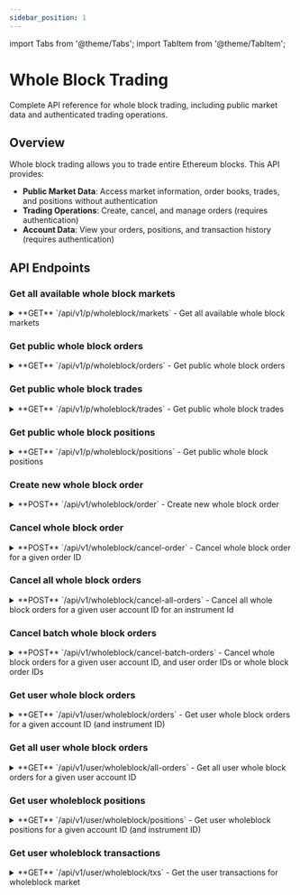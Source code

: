 ```yaml
---
sidebar_position: 1
---
```


import Tabs from '@theme/Tabs';
import TabItem from '@theme/TabItem';

# Whole Block Trading

Complete API reference for whole block trading, including public market data and authenticated trading operations.

## Overview

Whole block trading allows you to trade entire Ethereum blocks. This API provides:

- **Public Market Data**: Access market information, order books, trades, and positions without authentication
- **Trading Operations**: Create, cancel, and manage orders (requires authentication)
- **Account Data**: View your orders, positions, and transaction history (requires authentication)

## API Endpoints

### Get all available whole block markets

<details className="api-endpoint">
<summary className="api-endpoint-header">
  <span className="api-method-get">**GET**</span> `/api/v1/p/wholeblock/markets` - Get all available whole block markets
</summary>

**Description:**
Get a list of all available whole block markets with their current status and details.

<Tabs>
<TabItem value="http" label="HTTP" default>

```bash
curl -X GET /api/v1/p/wholeblock/markets
```

</TabItem>
<TabItem value="python" label="Python">

```python
import requests

url = "https://mainnet.app.ethgas.com/api/v1/p/wholeblock/markets"

response = requests.get(url)

print(response.text)
```

</TabItem>
</Tabs>

**Example Response:**

```json
{
    "success": true,
    "data": {
        "markets": [
            {
                "marketId": 2000000295209,
                "slot": 295209,
                "instrumentId": "ETH-WB-295209",
                "name": "ETH Whole Block Slot #295209",
                "priceStep": "0.00000000001",
                "minPrice": "0.00000000001",
                "maxPrice": "0.00001",
                "availablePreconf": 17257755,
                "direction": true,
                "price": "0.00000000588",
                "midPrice": "0.00000000564",
                "status": 1,
                "maturityTime": 1751947307000,
                "blockTime": 1751947311000,
                "finalityTime": 1751948079000,
                "updateDate": 1751947297000
            }
        ]
    }
}
```

**Response Body:**

| Name | Type | Description |
| --- | --- | --- |
| markets | object[] | List of Whole Block Market objects |
| └ marketId | integer | Whole block market ID |
| └ slot | integer | Slot number of the block |
| └ instrumentId | string | Whole block market instrument ID |
| └ name | string | Whole block market name (format: "ETH-WB-xxxxxx") |
| └ priceStep | string | Minimum increment between valid price levels |
| └ minPrice | string | Minimum price |
| └ maxPrice | string | Maximum price |
| └ availablePreconf | integer | Available preconf quantity for trading |
| └ direction | boolean | The last trading direction (true = buy, false = sell) |
| └ price | string | Latest traded market price for this market |
| └ midPrice | string | Mid price of the market |
| └ status | integer | Market status - see [Market Status Codes](../../../reference/lookup-tables#market-status-codes) |
| └ maturityTime | integer | Datetime (in UNIX time) when the market will be closed |
| └ blockTime | integer | Datetime (in UNIX time) when the block starts |
| └ finalityTime | integer | Datetime (in UNIX time) when the block is being finalized |
| └ updateDate | integer | Datetime (in UNIX time) when the market orderbook was last updated |

</details>

### Get public whole block orders

<details className="api-endpoint">
<summary className="api-endpoint-header">
  <span className="api-method-get">**GET**</span> `/api/v1/p/wholeblock/orders` - Get public whole block orders
</summary>

**Description:**
Get public order book data for whole block markets.

<Tabs>
<TabItem value="http" label="HTTP" default>

```bash
curl -X GET /api/v1/p/wholeblock/orders?instrumentId=ETH-WB-9884031&limit=10
```

</TabItem>
<TabItem value="python" label="Python">

```python
import requests

url = "https://mainnet.app.ethgas.com/api/v1/p/wholeblock/orders"

params = {
    "instrumentId": "ETH-WB-9884031",
    "limit": 10
}

response = requests.get(url, params=params)

print(response.text)
```

</TabItem>
</Tabs>

**Request Parameters:**

| Parameter | Required | Type | Description |
| --- | --- | --- | --- |
| instrumentId | YES | string | List whole block Orders for a market |
| onbook | NO | boolean | Pending Orders Only? (default: false) |
| done | NO | boolean | Done Orders Only? (default: false) |
| startId | NO | integer | Order Start ID (default: 0) |
| asc | NO | boolean | Sort Order Direction, true=asc, false=desc, Default to true=asc |
| limit | NO | integer | Maximum Number of Orders To Return (default: 10) |

**Example Response:**

```json
{
    "success": true,
    "data": {
        "orders": [
             {
                "orderId": 8522999,
                "marketId": 2000000160031,
                "side": false,
                "orderType": 2,
                "quantity": "1",
                "fulfilled": "1",
                "price": "0.00000000569",
                "fees": "0.0091793925",
                "status": 10,
                "clientOrderId": "b0eeb664",
                "passive": false,
                "createDate": 1750324420793,
                "source": 1,
                "updateDate": 1750324423349,
                "instrumentId": "ETH-WB-160031"
            }
        ]
    }
}
```

**Response Body:**

| Name | Type | Description |
| --- | --- | --- |
| orders | object[] | List of order object |
| └ orderId | integer | Unique order ID, assigned by ETHGas |
| └ marketId | integer | Market ID for this order |
| └ instrumentId | string | Whole block market instrument ID |
| └ side | boolean | buy order (true) or sell order (false) |
| └ orderType | integer | Market order (1) or limit order (2) |
| └ quantity | string | Order quantity (1 for whole block orders) |
| └ fulfilled | string | Quantity that has already been executed |
| └ price | string | Price of the order |
| └ fees | string | Fees charged for this order |
| └ status | integer | Order status - see [Order Status Codes](../../../reference/lookup-tables#order-status-codes) |
| └ errorCode | integer | Error code if order failed (null if successful) |
| └ clientOrderId | string | An arbitrary string with max 32 characters provided by the client |
| └ passive | boolean | Whether the order is a maker order only |
| └ createDate | integer | Datetime (in UNIX time) when the order was created |
| └ source | integer | Where the order is originated |
| └ updateDate | integer | Datetime (in UNIX time) when the order was last updated |

</details>

### Get public whole block trades

<details className="api-endpoint">
<summary className="api-endpoint-header">
  <span className="api-method-get">**GET**</span> `/api/v1/p/wholeblock/trades` - Get public whole block trades
</summary>

**Description:**
Get public trade history for whole block markets.

<Tabs>
<TabItem value="http" label="HTTP" default>

```bash
curl -X GET /api/v1/p/wholeblock/trades?instrumentId=ETH-WB-9884031&limit=10
```

</TabItem>
<TabItem value="python" label="Python">

```python
import requests

url = "https://mainnet.app.ethgas.com/api/v1/p/wholeblock/trades"

params = {
    "instrumentId": "ETH-WB-9884031",
    "limit": 10
}

response = requests.get(url, params=params)

print(response.text)
```

</TabItem>
</Tabs>

**Request Parameters:**

| Parameter | Required | Type | Description |
| --- | --- | --- | --- |
| instrumentId | NO | string | Instrument ID |
| limit | NO | integer | Maximum Number of Trades To Return |

**Example Response:**

```json
{
    "success": true,
    "data": {
        "trades": [
            {
                "tradeId": 12345,
                "marketId": 2000009884031,
                "instrumentId": "ETH-WB-9884031",
                "side": true,
                "quantity": "1",
                "price": "0.01",
                "fees": "0.0001",
                "createDate": 1697449417659
            }
        ]
    }
}
```

**Response Body:**

| Name | Type | Description |
| --- | --- | --- |
| trades | object[] | List of trade object |
| └ tradeId | integer | Unique trade ID |
| └ marketId | integer | Market ID for this trade |
| └ instrumentId | string | Whole block market instrument ID |
| └ side | boolean | buy trade (true) or sell trade (false) |
| └ quantity | string | Trade quantity |
| └ price | string | Trade price |
| └ fees | string | Fees for this trade |
| └ createDate | integer | Datetime (in UNIX time) when the trade was executed |

</details>

### Get public whole block positions

<details className="api-endpoint">
<summary className="api-endpoint-header">
  <span className="api-method-get">**GET**</span> `/api/v1/p/wholeblock/positions` - Get public whole block positions
</summary>

**Description:**
Get public position data for whole block markets.

<Tabs>
<TabItem value="http" label="HTTP" default>

```bash
curl -X GET /api/v1/p/wholeblock/positions?instrumentId=ETH-WB-9884031&limit=10
```

</TabItem>
<TabItem value="python" label="Python">

```python
import requests

url = "https://mainnet.app.ethgas.com/api/v1/p/wholeblock/positions"

params = {
    "instrumentId": "ETH-WB-9884031",
    "limit": 10
}

response = requests.get(url, params=params)

print(response.text)
```

</TabItem>
</Tabs>

**Request Parameters:**

| Parameter | Required | Type | Description |
| --- | --- | --- | --- |
| instrumentId | NO | string | Instrument ID |
| limit | NO | integer | Maximum Number of Positions To Return |

**Example Response:**

```json
{
    "success": true,
    "data": {
        "positions": [
            {
                "slot": 296895,
                "quantity": "1",
                "locked": "0",
                "expired": false,
                "updateDate": 1751967044730,
                "available": "1",
                "averagePrice": "0.0000000058"
            }
        ]
    }
}
```

**Response Body:**

| Name | Type | Description |
| --- | --- | --- |
| positions | object[] | List of position object |
| └ slot | integer | Slot number |
| └ quantity | string | Total quantity |
| └ locked | string | Locked quantity |
| └ expired | boolean | Whether the position is expired |
| └ updateDate | integer | Datetime (in UNIX time) when the position was last updated |
| └ available | string | Available quantity |
| └ averagePrice | string | Average price of the position |

</details>

### Create new whole block order

<details className="api-endpoint">
<summary className="api-endpoint-header">
  <span className="api-method-post">**POST**</span> `/api/v1/wholeblock/order` - Create new whole block order
</summary>

<Tabs>
<TabItem value="http" label="HTTP" default>

```bash
curl -H "Authorization: Bearer {{access_token}}" -X POST /api/v1/wholeblock/order \
  -d '{
    "instrumentId": "ETH-WB-9884031",
    "accountId": 128,
    "side": 1, 
    "orderType": 2,
    "clientOrderId": "05d61624",
    "passive": false,
    "price": 0.01
  }'
```

</TabItem>
<TabItem value="python" label="Python">

```python
import requests

url = "https://mainnet.app.ethgas.com/api/v1/wholeblock/order"

payload = {
    "instrumentId": "ETH-WB-9884031",
    "accountId": 128,
    "side": 1, 
    "orderType": 2,
    "clientOrderId": "05d61624",
    "passive": False,
    "price": 0.01
}

headers = {
  'Content-Type': 'application/json',
  'Authorization': 'Bearer {{access_token}}'
}

response = requests.post(url, headers=headers, json=payload)

print(response.text)
```

</TabItem>
</Tabs>

**Example Response:**

```json
{
    "success": true,
    "data": {
        "order": {
            "orderId": 204415806,
            "marketId": 2000009884031,
            "instrumentId": "ETH-WB-9884031",
            "side": true,
            "orderType": 2,
            "quantity": "1",
            "fulfilled": "1",
            "price": "0.01",
            "averageTradePrice": "0.01",
            "fees": "0.0001",
            "status": 1,
            "errorCode": null,
            "clientOrderId": "05d61624",
            "preconfQuantity": "3585000",
            "passive": false,
            "createDate": 1697449417659,
            "source": 1,
            "updateDate": 1697449417659
        }
    }
}
```

**Request Parameters:**

| Parameter | Required | Type | Description |
| --- | --- | --- | --- |
| instrumentId | YES | string | Instrument ID |
| side | YES | boolean | Order Side. Buy = true, Sell = false |
| orderType | YES | integer | Order Type. Market = 1, Limit = 2, FOK = 3 |
| clientOrderId | YES | string | A client generated random string as orderId |
| passive | NO | boolean | Whether the order is a maker order only (post-only) |
| price | NO | string | Price in Ethereum per gas bought. Only applicable to limit, fok order. |
| quantity | YES | string | Order quantity (1 for whole block orders) |

**Response Body:**

| Name | Type | Description |
| --- | --- | --- |
| order | object | Order object |
| └ orderId | integer | Unique order ID, assigned by ETHGas |
| └ marketId | integer | Market ID for this order |
| └ instrumentId | string | Whole block market instrument ID |
| └ accountId | integer | Unique ID for each of the user's current & trading accounts |
| └ side | boolean | buy order (true) or sell order (false) |
| └ orderType | integer | Market order (1) or limit order (2) |
| └ quantity | string | Order quantity (1 for whole block orders) |
| └ fulfilled | string | Quantity that has already been executed |
| └ price | string | Price of the order |
| └ averageTradePrice | string | Average price of executed trades |
| └ fees | string | Fees charged for this order |
| └ status | integer | Order status - see [Order Status Codes](../../../reference/lookup-tables#order-status-codes) |
| └ errorCode | integer | Error code if order failed (null if successful) |
| └ clientOrderId | string | An arbitrary string with max 32 characters provided by the client |
| └ passive | boolean | Whether the order is a maker order only |
| └ createDate | integer | Datetime (in UNIX time) when the order was created |
| └ source | integer | Where the order is originated (1: User interface, 5: TWAP) |
| └ updateDate | integer | Datetime (in UNIX time) when the order was last updated |

</details>

### Cancel whole block order

<details className="api-endpoint">
<summary className="api-endpoint-header">
  <span className="api-method-post">**POST**</span> `/api/v1/wholeblock/cancel-order` - Cancel whole block order for a given order ID
</summary>

<Tabs>
<TabItem value="http" label="HTTP" default>

```bash
curl -H "Authorization: Bearer {{access_token}}" -X POST /api/v1/wholeblock/cancel-order \
  -d '{
    "accountId": 128,
    "instrumentId": "ETH-WB-1012051",
    "clientOrderId": "b25ab402"
  }'
```

</TabItem>
<TabItem value="python" label="Python">

```python
import requests

url = "https://mainnet.app.ethgas.com/api/v1/wholeblock/cancel-order"

payload = {
    "accountId": 128,
    "instrumentId": "ETH-WB-1012051",
    "clientOrderId": "b25ab402"
}

headers = {
   'Content-Type': 'application/json',
   'Authorization': 'Bearer {{access_token}}'
}

response = requests.post(url, headers=headers, json=payload)

print(response.text)
```

</TabItem>
</Tabs>

**Example Response:**

```json
{
    "success": true,
    "data": {}
}
```

**Request Parameters:**

| Parameter | Required | Type | Description |
| --- | --- | --- | --- |
| instrumentId | YES | string | Instrument ID |
| orderId | YES | integer | Order ID |
| accountId | YES | integer | Account ID |
| clientOrderId | YES | string | A client generated random string as orderId |

**Response Body:**

| Name | Type | Description |
| --- | --- | --- |
| message | string | Response message |

</details>

### Cancel all whole block orders

<details className="api-endpoint">
<summary className="api-endpoint-header">
  <span className="api-method-post">**POST**</span> `/api/v1/wholeblock/cancel-all-orders` - Cancel all whole block orders for a given user account ID for an instrument Id
</summary>

<Tabs>
<TabItem value="http" label="HTTP" default>

```bash
curl -H "Authorization: Bearer {{access_token}}" -X POST /api/v1/wholeblock/cancel-all-orders \
  -d '{
    "accountId": 128,
    "instrumentId": "ETH-WB-1012051"
  }'
```

</TabItem>
<TabItem value="python" label="Python">

```python
import requests

url = "https://mainnet.app.ethgas.com/api/v1/wholeblock/cancel-all-orders"

payload = {
    "accountId": 128,
    "instrumentId": "ETH-WB-1012051"
}

headers = {
  'Content-Type': 'application/json',
  'Authorization': 'Bearer {{access_token}}'
}

response = requests.post(url, headers=headers, json=payload)

print(response.text)
```

</TabItem>
</Tabs>

**Example Response:**

```json
{
    "success": true,
    "data": {}
}
```

**Request Parameters:**

| Parameter | Required | Type | Description |
| --- | --- | --- | --- |
| accountId | YES | integer | Account ID |
| instrumentId | YES | string | Instrument ID |

**Response Body:**

Empty response on success.

</details>

### Cancel batch whole block orders

<details className="api-endpoint">
<summary className="api-endpoint-header">
  <span className="api-method-post">**POST**</span> `/api/v1/wholeblock/cancel-batch-orders` - Cancel whole block orders for a given user account ID, and user order IDs or whole block order IDs
</summary>

<Tabs>
<TabItem value="http" label="HTTP" default>

```bash
curl -H "Authorization: Bearer {{access_token}}" -X POST /api/v1/wholeblock/cancel-batch-orders \
  -d '{
    "accountId": 128,
    "instrumentId": "ETH-WB-1012051",
    "orderIds": ["b25ab402", "5e885ddd"]
  }'
```

</TabItem>
<TabItem value="python" label="Python">

```python
import requests

url = "https://mainnet.app.ethgas.com/api/v1/wholeblock/cancel-batch-orders"

payload = {
    "accountId": 128,
    "instrumentId": "ETH-WB-1012051",
    "orderIds": [
        "b25ab402",
        "5e885ddd"
    ]
}

headers = {
  'Content-Type': 'application/json',
  'Authorization': 'Bearer {{access_token}}'
}

response = requests.post(url, headers=headers, json=payload)

print(response.text)
```

</TabItem>
</Tabs>

**Example Response:**

```json
{
    "success": true,
    "data": {}
}
```

**Request Parameters:**

| Parameter | Required | Type | Description |
| --- | --- | --- | --- |
| accountId | YES | integer | Account ID |
| orderIds | YES | List of integer | Order ID |
| instrumentId | YES | string | Instrument ID |

**Response Body:**

Empty response on success.

</details>

### Get user whole block orders

<details className="api-endpoint">
<summary className="api-endpoint-header">
  <span className="api-method-get">**GET**</span> `/api/v1/user/wholeblock/orders` - Get user whole block orders for a given account ID (and instrument ID)
</summary>

<Tabs>
<TabItem value="http" label="HTTP" default>

```bash
curl -H "Authorization: Bearer {{access_token}}" -X GET /api/v1/user/wholeblock/orders?accountId=128&instrumentId=ETH-WB-9884031
```

</TabItem>
<TabItem value="python" label="Python">

```python
import requests

url = "https://mainnet.app.ethgas.com/api/v1/user/wholeblock/orders"

params = {
  "instrumentId": "ETH-WB-9884031"
}

headers = {
   'Authorization': 'Bearer {{access_token}}'
}

response = requests.get(url, headers=headers, params=params)

print(response.text)
```

</TabItem>
</Tabs>

**Request Parameters:**

| Parameter | Required | Type | Description |
| --- | --- | --- | --- |
| instrumentId | NO | string | Instrument ID |
| accountId | YES | integer | Account ID |
| onbook | NO | boolean | Pending Orders Only? |
| done | NO | boolean | Done Orders Only? |
| startId | NO | integer | Order Start ID |
| limit | NO | integer | Maximum Number of Orders To Return |

**Example Response:**

```json
{
    "success": true,
    "data": {
        "orders": [
            {
                "orderId": 204421028,
                "marketId": 2000009884031,
                "instrumentId": "ETH-WB-9884031",
                "accountId": 128,
                "side": false,
                "orderType": 1,
                "quantity": "1",
                "fulfilled": "1",
                "price": "0.01",
                "averageTradePrice": "0.01",
                "fees": "0.0001",
                "status": 10,
                "errorCode": null,
                "clientOrderId": "y0xja3Xi",
                "passive": false,
                "createDate": 1697449610000,
                "source": 1,
                "updateDate": 1697449609000
            }
        ]
    }
}
```

**Response Body:**

| Name | Type | Description |
| --- | --- | --- |
| orders | object[] | List of order object |
| └ orderId | integer | Unique order ID, assigned by ETHGas |
| └ marketId | integer | Market ID for this order |
| └ instrumentId | string | Whole block market instrument ID |
| └ accountId | integer | Unique ID for each of the user's current & trading accounts |
| └ side | boolean | buy order (true) or sell order (false) |
| └ orderType | integer | Market order (1) or limit order (2) |
| └ quantity | string | Order quantity (1 for whole block orders) |
| └ fulfilled | string | Quantity that has already been executed |
| └ price | string | Price of the order |
| └ averageTradePrice | string | Average price of executed trades |
| └ fees | string | Fees charged for this order |
| └ status | integer | Order status - see [Order Status Codes](../../../reference/lookup-tables#order-status-codes) |
| └ errorCode | integer | Error code if order failed (null if successful) |
| └ clientOrderId | string | An arbitrary string with max 32 characters provided by the client |
| └ passive | boolean | Whether the order is a maker order only |
| └ createDate | integer | Datetime (in UNIX time) when the order was created |
| └ source | integer | Where the order is originated (1: User interface, 5: TWAP) |
| └ updateDate | integer | Datetime (in UNIX time) when the order was last updated |

</details>

### Get all user whole block orders

<details className="api-endpoint">
<summary className="api-endpoint-header">
  <span className="api-method-get">**GET**</span> `/api/v1/user/wholeblock/all-orders` - Get all user whole block orders for a given user account ID
</summary>

<Tabs>
<TabItem value="http" label="HTTP" default>

```bash
curl -H "Authorization: Bearer {{access_token}}" -X GET /api/v1/user/wholeblock/all-orders?onBook=false&limit=10
```

</TabItem>
<TabItem value="python" label="Python">

```python
import requests

url = "https://mainnet.app.ethgas.com/api/v1/user/wholeblock/all-orders"

params = {
  "onBook": False,
  "limit": 10
}

headers = {
  'Authorization': 'Bearer {{access_token}}'
}

response = requests.get(url, headers=headers, params=params)

print(response.text)
```

</TabItem>
</Tabs>

**Request Parameters:**

| Parameter | Required | Type | Description |
| --- | --- | --- | --- |
| onBook | NO | boolean | Pending Orders Only? (default: false) |
| startId | NO | integer | Order Start ID |
| limit | NO | integer | Maximum Number of Orders To Return (default: 10) |
| asc | NO | boolean | Sort Order Direction, true=asc, false=desc, Default to true=asc |

**Example Response:**

```json
{
    "success": true,
    "data": {
        "orders": [
            {
                "orderId": 204421028,
                "marketId": 2000009884031,
                "instrumentId": "ETH-WB-9884031",
                "accountId": 128,
                "side": false,
                "orderType": 1,
                "quantity": "1",
                "fulfilled": "1",
                "price": "0.01",
                "averageTradePrice": "0.01",
                "fees": "0.0001",
                "status": 10,
                "errorCode": null,
                "clientOrderId": "y0xja3Xi",
                "passive": false,
                "createDate": 1697449610000,
                "source": 1,
                "updateDate": 1697449609000
            }
        ]
    }
}
```

**Response Body:**

Same as "Get user whole block orders" response format.

</details>

### Get user wholeblock positions

<details className="api-endpoint">
<summary className="api-endpoint-header">
  <span className="api-method-get">**GET**</span> `/api/v1/user/wholeblock/positions` - Get user wholeblock positions for a given account ID (and instrument ID)
</summary>

<Tabs>
<TabItem value="http" label="HTTP" default>

```bash
curl -H "Authorization: Bearer {{access_token}}" -X GET /api/v1/user/wholeblock/positions?instrumentId=ETH-WB-9884031&limit=10
```

</TabItem>
<TabItem value="python" label="Python">

```python
import requests

url = "https://mainnet.app.ethgas.com/api/v1/user/wholeblock/positions"

params = {
  "instrumentId": "ETH-WB-9884031",
  "limit": 10
}

headers = {
  'Authorization': 'Bearer {{access_token}}'
}

response = requests.get(url, headers=headers, params=params)

print(response.text)
```

</TabItem>
</Tabs>

**Request Parameters:**

| Parameter | Required | Type | Description |
| --- | --- | --- | --- |
| instrumentId | NO | string | Instrument ID |
| accountId | YES | integer | Account ID |
| startId | NO | integer | Slot start Id |
| asc | NO | boolean | Sort direction, true = ascending, false = descending, default to false |
| limit | NO | integer | Maximum Number of Positions To Return |

**Example Response:**

```json
{
    "success": true,
    "data": {
        "positions": [
            {
                "slot": 296895,
                "quantity": "1",
                "locked": "0",
                "expired": false,
                "updateDate": 1751967044730,
                "available": "1",
                "averagePrice": "0.0000000058"
            }
        ]
    }
}
```

**Response Body:**

| Name | Type | Description |
| --- | --- | --- |
| positions | object[] | List of position object |
| └ slot | integer | Slot number |
| └ quantity | string | Total quantity |
| └ locked | string | Locked quantity |
| └ expired | boolean | Whether the position is expired |
| └ updateDate | integer | Datetime (in UNIX time) when the position was last updated |
| └ available | string | Available quantity |
| └ averagePrice | string | Average price of the position |

</details>

### Get user wholeblock transactions

<details className="api-endpoint">
<summary className="api-endpoint-header">
  <span className="api-method-get">**GET**</span> `/api/v1/user/wholeblock/txs` - Get the user transactions for wholeblock market
</summary>

<Tabs>
<TabItem value="http" label="HTTP" default>

```bash
curl -H "Authorization: Bearer {{access_token}}" -X GET /api/v1/user/wholeblock/txs?instrumentId=ETH-WB-63999&limit=100
```

</TabItem>
<TabItem value="python" label="Python">

```python
import requests

url = "https://mainnet.app.ethgas.com/api/v1/user/wholeblock/txs"

params = {
  "instrumentId": "ETH-WB-63999",
  "limit": 10
}

headers = {
  'Authorization': 'Bearer {{access_token}}'
}

response = requests.get(url, headers=headers, params=params)

print(response.text)
```

</TabItem>
</Tabs>

**Request Parameters:**

| Parameter | Required | Type | Description |
| --- | --- | --- | --- |
| instrumentId | NO | string | Instrument ID |
| accountId | YES | integer | Account ID |
| startId | NO | integer | Transaction start Id |
| asc | NO | boolean | Sort direction, true = ascending, false = descending, default to false |
| limit | NO | integer | Maximum Number of Transactions To Return |

**Example Response:**

```json
{
    "success": true,
    "data": {
        "txs": [
            {
                "instrumentId": "ETH-WB-63999",
                "trxId": 146600149,
                "buyerAccountId": 2049,
                "sellerAccountId": 128,
                "side": true,
                "quantity": "1",
                "price": "0.00000000001",
                "fees": "0.0000011240748",
                "timestamp": 1742288580863,
                "status": 10
            }
        ]
    }
}
```

**Response Body:**

| Name | Type | Description |
| --- | --- | --- |
| txs | array | List of trades |
| └ instrumentId | string | Whole block market instrument ID |
| └ trxId | integer | Transaction Id |
| └ buyerAccountId | integer | Buyer Account Id |
| └ sellerAccountId | integer | Seller Account Id |
| └ side | boolean | Transaction side |
| └ quantity | string | Transaction quantity |
| └ price | string | Transaction price |
| └ fees | string | Transaction fees |
| └ timestamp | integer | Transaction timestamp |
| └ status | integer | Transaction status |

</details>
